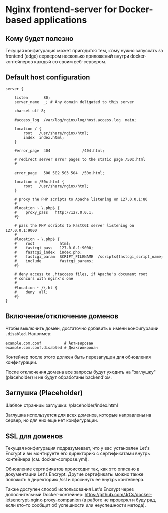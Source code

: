 # Nginx frontend-server for Docker-based applications

## Кому будет полезно

Текущая конфигурация может пригодится тем, кому нужно запускать за frontend (edge)
сервером несколько приложений внутри docker-контейнеров каждый со своим веб-сервером.

## Default host configuration

```
server {

    listen       80;
    server_name  _; # Any domain deligated to this server

    charset utf-8;

    #access_log  /var/log/nginx/log/host.access.log  main;

    location / {
        root   /usr/share/nginx/html;
        index  index.html;
    }

    #error_page  404              /404.html;

    # redirect server error pages to the static page /50x.html
    #
    
    error_page   500 502 503 504  /50x.html;

    location = /50x.html {
        root   /usr/share/nginx/html;
    }

    # proxy the PHP scripts to Apache listening on 127.0.0.1:80
    #
    #location ~ \.php$ {
    #    proxy_pass   http://127.0.0.1;
    #}

    # pass the PHP scripts to FastCGI server listening on 127.0.0.1:9000
    #
    #location ~ \.php$ {
    #    root           html;
    #    fastcgi_pass   127.0.0.1:9000;
    #    fastcgi_index  index.php;
    #    fastcgi_param  SCRIPT_FILENAME  /scripts$fastcgi_script_name;
    #    include        fastcgi_params;
    #}

    # deny access to .htaccess files, if Apache's document root
    # concurs with nginx's one
    #
    #location ~ /\.ht {
    #    deny  all;
    #}
}
```

## Включение/отключение доменов

Чтобы выключить домен, достаточно добавить к имени конфигурации `.disabled`.
Например:

```
example.com.conf          # Активирован
example.com.conf.disabled # Деактивирован
```

Контейнер после этого должен быть перезапущен для обновления конфигурации.

После отключения домена все запросы будут уходить на "заглушку" (placeholder)
и не будут обработаны backend'ом.

## Заглушка (Placeholder)

Шаблон страницы заглушки: /placeholder/index.html

Заглушка используется для всех доменов, которые направлены на сервер, но для них
еще нет конфигурации.

## SSL для доменов

Текущая конфигурация подразумевает, что у вас установлен Let's Encrypt и вы
монтируете его директорию с сертификатами внутрь контейнера (см. docker-compose.yml).

Обновление сертификатов происходит так, как это описано в документации
Let's Encrypt. Другие сертификаты можно также положить в директорию /ssl и прокинуть
ее внутрь контейнера.

Также доступен способ использования Let's Encrypt через дополнительный Docker-контейнер:
https://github.com/JrCs/docker-letsencrypt-nginx-proxy-companion (в работе не проверял
и буду рад, если кто-то сообщит об успешности или неуспешности метода).